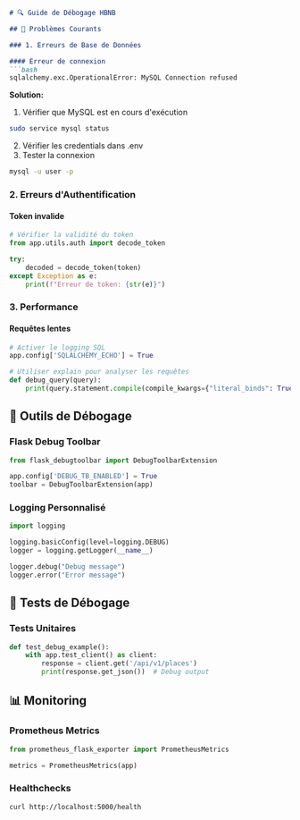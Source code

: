 ```markdown
# 🔍 Guide de Débogage HBNB

## 🐛 Problèmes Courants

### 1. Erreurs de Base de Données

#### Erreur de connexion
```bash
sqlalchemy.exc.OperationalError: MySQL Connection refused
```

**Solution:**
1. Vérifier que MySQL est en cours d'exécution
```bash
sudo service mysql status
```
2. Vérifier les credentials dans .env
3. Tester la connexion
```bash
mysql -u user -p
```

### 2. Erreurs d'Authentification

#### Token invalide
```python
# Vérifier la validité du token
from app.utils.auth import decode_token

try:
    decoded = decode_token(token)
except Exception as e:
    print(f"Erreur de token: {str(e)}")
```

### 3. Performance

#### Requêtes lentes
```python
# Activer le logging SQL
app.config['SQLALCHEMY_ECHO'] = True

# Utiliser explain pour analyser les requêtes
def debug_query(query):
    print(query.statement.compile(compile_kwargs={"literal_binds": True}))
```

## 🔧 Outils de Débogage

### Flask Debug Toolbar
```python
from flask_debugtoolbar import DebugToolbarExtension

app.config['DEBUG_TB_ENABLED'] = True
toolbar = DebugToolbarExtension(app)
```

### Logging Personnalisé
```python
import logging

logging.basicConfig(level=logging.DEBUG)
logger = logging.getLogger(__name__)

logger.debug("Debug message")
logger.error("Error message")
```

## 🧪 Tests de Débogage

### Tests Unitaires
```python
def test_debug_example():
    with app.test_client() as client:
        response = client.get('/api/v1/places')
        print(response.get_json())  # Debug output
```

## 📊 Monitoring

### Prometheus Metrics
```python
from prometheus_flask_exporter import PrometheusMetrics

metrics = PrometheusMetrics(app)
```

### Healthchecks
```bash
curl http://localhost:5000/health
```
```